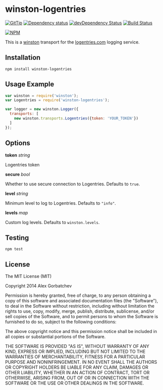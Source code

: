 # winston-logentries

[![GitTip](http://img.shields.io/gittip/alexgorbatchev.svg)](https://www.gittip.com/alexgorbatchev/)
[![Dependency status](https://david-dm.org/alexgorbatchev/winston-logentries.svg)](https://david-dm.org/alexgorbatchev/winston-logentries)
[![devDependency Status](https://david-dm.org/alexgorbatchev/winston-logentries/dev-status.svg)](https://david-dm.org/alexgorbatchev/winston-logentries#info=devDependencies)
[![Build Status](https://secure.travis-ci.org/alexgorbatchev/winston-logentries.svg?branch=master)](https://travis-ci.org/alexgorbatchev/winston-logentries)

[![NPM](https://nodei.co/npm/winston-logentries.svg)](https://npmjs.org/package/winston-logentries)

This is a [winston] transport for the [logentries.com] logging service.

## Installation

    npm install winston-logentries

## Usage Example
```js
var winston = require('winston');
var Logentries = require('winston-logentries');

var logger = new winston.Logger({
  transports: [
    new winston.transports.Logentries({token: 'YOUR_TOKEN'})
  ]
});
```

## Options

**token** *string*

Logentries token

**secure** *bool*

Whether to use secure connection to Logentries.  Defaults to `true`.

**level** *string*

Minimum level to log to Logentries.  Defaults to `"info"`.

**levels** *map*

Custom log levels.  Defaults to `winston.levels`.

## Testing

    npm test

## License

The MIT License (MIT)

Copyright 2014 Alex Gorbatchev

Permission is hereby granted, free of charge, to any person obtaining a copy
of this software and associated documentation files (the "Software"), to deal
in the Software without restriction, including without limitation the rights
to use, copy, modify, merge, publish, distribute, sublicense, and/or sell
copies of the Software, and to permit persons to whom the Software is
furnished to do so, subject to the following conditions:

The above copyright notice and this permission notice shall be included in
all copies or substantial portions of the Software.

THE SOFTWARE IS PROVIDED "AS IS", WITHOUT WARRANTY OF ANY KIND, EXPRESS OR
IMPLIED, INCLUDING BUT NOT LIMITED TO THE WARRANTIES OF MERCHANTABILITY,
FITNESS FOR A PARTICULAR PURPOSE AND NONINFRINGEMENT. IN NO EVENT SHALL THE
AUTHORS OR COPYRIGHT HOLDERS BE LIABLE FOR ANY CLAIM, DAMAGES OR OTHER
LIABILITY, WHETHER IN AN ACTION OF CONTRACT, TORT OR OTHERWISE, ARISING FROM,
OUT OF OR IN CONNECTION WITH THE SOFTWARE OR THE USE OR OTHER DEALINGS IN
THE SOFTWARE.

[Winston]: https://github.com/flatiron/winston
[logentries.com]: http://logentries.com
